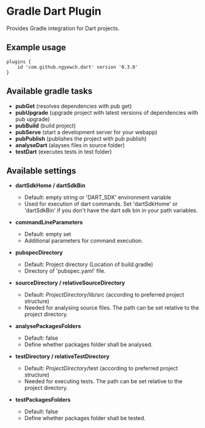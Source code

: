 # Gradle Dart Plugin

Provides Gradle integration for Dart projects.


## Example usage

    plugins {
        id 'com.github.ngyewch.dart' version '0.3.0'
    }


## Available gradle tasks

- __pubGet__ (resolves dependencies with pub get)
- __pubUpgrade__ (upgrade project with latest versions of dependencies with pub upgrade)
- __pubBuild__ (build project)
- __pubServe__ (start a development server for your webapp)
- __pubPublish__ (publishes the project with pub publish)
- __analyseDart__ (alayses files in source folder)
- __testDart__ (executes tests in test folder)


## Available settings
- __dartSdkHome / dartSdkBin__
  - Default: empty string or 'DART_SDK' environment variable
  - Used for execution of dart commands. Set 'dartSdkHome' or 'dartSdkBin' if you don't have the dart sdk bin in your path variables.

- __commandLineParameters__
  - Default: empty set
  - Additional parameters for command execution.

- __pubspecDirectory__
  - Default: Project directory (Location of build.gradle)
  - Directory of 'pubspec.yaml' file.
 
- __sourceDirectory / relativeSourceDirectory__
  - Default: $ProjectDirectory$/lib/src (according to preferred project structure)
  - Needed for analysing source files. The path can be set relative to the project directory.

- __analysePackagesFolders__
  - Default: false
  - Define whether packages folder shall be analysed.

- __testDirectory / relativeTestDirectory__
  - Default: $ProjectDirectory$/test (according to preferred project structure)
  - Needed for executing tests. The path can be set relative to the project directory.

- __testPackagesFolders__
  - Default: false
  - Define whether packages folder shall be tested.
